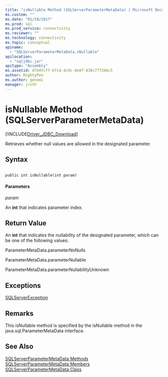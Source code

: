 ```yaml
---
title: "isNullable Method (SQLServerParameterMetaData) | Microsoft Docs"
ms.custom: ""
ms.date: "01/19/2017"
ms.prod: sql
ms.prod_service: connectivity
ms.reviewer: ""
ms.technology: connectivity
ms.topic: conceptual
apiname: 
  - "SQLServerParameterMetaData.sNullable"
apilocation: 
  - "sqljdbc.jar"
apitype: "Assembly"
ms.assetid: d7e07cff-6fc4-4c9c-8e8f-838c77734bc5
author: MightyPen
ms.author: genemi
manager: jroth
---
```

# isNullable Method (SQLServerParameterMetaData)
[!INCLUDE[Driver_JDBC_Download](../../../includes/driver_jdbc_download.md)]

  Retrieves whether null values are allowed in the designated parameter.  
  
## Syntax  
  
```  
  
public int isNullable(int param)  
```  
  
#### Parameters  
 *param*  
  
 An **int** that indicates parameter index.  
  
## Return Value  
 An **int** that indicates the nullability of the designated parameter, which can be one of the following values:  
  
 ParameterMetaData.parameterNoNulls  
  
 ParameterMetaData.parameterNullable  
  
 ParameterMetaData.parameterNullabilityUnknown  
  
## Exceptions  
 [SQLServerException](../../../connect/jdbc/reference/sqlserverexception-class.md)  
  
## Remarks  
 This isNullable method is specified by the isNullable method in the java.sql.ParameterMetaData interface.  
  
## See Also  
 [SQLServerParameterMetaData Methods](../../../connect/jdbc/reference/sqlserverparametermetadata-methods.md)   
 [SQLServerParameterMetaData Members](../../../connect/jdbc/reference/sqlserverparametermetadata-members.md)   
 [SQLServerParameterMetaData Class](../../../connect/jdbc/reference/sqlserverparametermetadata-class.md)  
  
  
